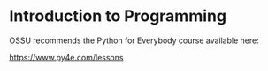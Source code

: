 # Introduction to Programming

OSSU recommends the Python for Everybody course available here:

https://www.py4e.com/lessons
